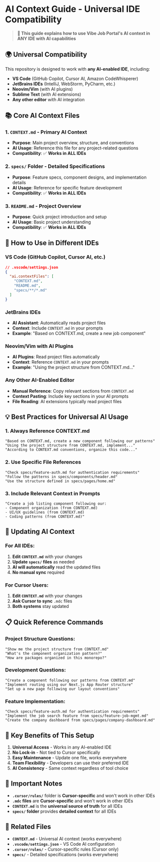 # AI Context Guide - Universal IDE Compatibility

> **🎯 This guide explains how to use Vibe Job Portal's AI context in ANY IDE with AI capabilities**

## 🌍 **Universal Compatibility**

This repository is designed to work with **any AI-enabled IDE**, including:
- **VS Code** (GitHub Copilot, Cursor AI, Amazon CodeWhisperer)
- **JetBrains IDEs** (IntelliJ, WebStorm, PyCharm, etc.)
- **Neovim/Vim** (with AI plugins)
- **Sublime Text** (with AI extensions)
- **Any other editor** with AI integration

## 📚 **Core AI Context Files**

### **1. `CONTEXT.md` - Primary AI Context**
- **Purpose**: Main project overview, structure, and conventions
- **AI Usage**: Reference this file for any project-related questions
- **Compatibility**: ✅ **Works in ALL IDEs**

### **2. `specs/` Folder - Detailed Specifications**
- **Purpose**: Feature specs, component designs, and implementation details
- **AI Usage**: Reference for specific feature development
- **Compatibility**: ✅ **Works in ALL IDEs**

### **3. `README.md` - Project Overview**
- **Purpose**: Quick project introduction and setup
- **AI Usage**: Basic project understanding
- **Compatibility**: ✅ **Works in ALL IDEs**

## 🚀 **How to Use in Different IDEs**

### **VS Code (GitHub Copilot, Cursor AI, etc.)**
```json
// .vscode/settings.json
{
  "ai.contextFiles": [
    "CONTEXT.md",
    "README.md",
    "specs/**/*.md"
  ]
}
```

### **JetBrains IDEs**
- **AI Assistant**: Automatically reads project files
- **Context**: Include `CONTEXT.md` in your prompts
- **Example**: "Based on CONTEXT.md, create a new job component"

### **Neovim/Vim with AI Plugins**
- **AI Plugins**: Read project files automatically
- **Context**: Reference `CONTEXT.md` in your prompts
- **Example**: "Using the project structure from CONTEXT.md..."

### **Any Other AI-Enabled Editor**
- **Manual Reference**: Copy relevant sections from `CONTEXT.md`
- **Context Pasting**: Include key sections in your AI prompts
- **File Reading**: AI extensions typically read project files

## 💡 **Best Practices for Universal AI Usage**

### **1. Always Reference CONTEXT.md**
```
"Based on CONTEXT.md, create a new component following our patterns"
"Using the project structure from CONTEXT.md, implement..."
"According to CONTEXT.md conventions, organize this code..."
```

### **2. Use Specific File References**
```
"Check specs/feature-auth.md for authentication requirements"
"Follow the patterns in specs/components/header.md"
"Use the structure defined in specs/pages/home.md"
```

### **3. Include Relevant Context in Prompts**
```
"Create a job listing component following our:
- Component organization (from CONTEXT.md)
- UI/UX guidelines (from CONTEXT.md)
- Coding patterns (from CONTEXT.md)"
```

## 🔄 **Updating AI Context**

### **For All IDEs:**
1. **Edit `CONTEXT.md`** with your changes
2. **Update `specs/` files** as needed
3. **AI will automatically** read the updated files
4. **No manual sync** required

### **For Cursor Users:**
1. **Edit `CONTEXT.md`** with your changes
2. **Ask Cursor to sync** `.mdc` files
3. **Both systems** stay updated

## 📋 **Quick Reference Commands**

### **Project Structure Questions:**
```
"Show me the project structure from CONTEXT.md"
"What's the component organization pattern?"
"How are packages organized in this monorepo?"
```

### **Development Questions:**
```
"Create a component following our patterns from CONTEXT.md"
"Implement routing using our Next.js App Router structure"
"Set up a new page following our layout conventions"
```

### **Feature Implementation:**
```
"Check specs/feature-auth.md for authentication requirements"
"Implement the job search feature from specs/feature-job-mgmt.md"
"Create the company dashboard from specs/pages/company-dashboard.md"
```

## 🎯 **Key Benefits of This Setup**

1. **Universal Access** - Works in any AI-enabled IDE
2. **No Lock-in** - Not tied to Cursor specifically
3. **Easy Maintenance** - Update one file, works everywhere
4. **Team Flexibility** - Developers can use their preferred IDE
5. **AI Consistency** - Same context regardless of tool choice

## 🚨 **Important Notes**

- **`.cursor/rules/`** folder is **Cursor-specific** and won't work in other IDEs
- **`.mdc` files** are **Cursor-specific** and won't work in other IDEs
- **`CONTEXT.md`** is the **universal source of truth** for all IDEs
- **`specs/` folder** provides **detailed context** for all IDEs

## 🔗 **Related Files**

- **`CONTEXT.md`** - Universal AI context (works everywhere)
- **`.vscode/settings.json`** - VS Code AI configuration
- **`.cursor/rules/`** - Cursor-specific rules (Cursor only)
- **`specs/`** - Detailed specifications (works everywhere)
